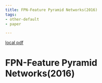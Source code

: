 ```yaml
---
title: FPN-Feature Pyramid Networks(2016)
tags:
- other-default
- paper

---
```


[local pdf](../../../pdfs/2016-FPN-Feature%20Pyramid%20Networks.pdf)

# FPN-Feature Pyramid Networks(2016)
